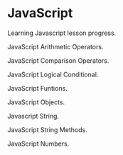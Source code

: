 # JavaScript

Learning Javascript lesson progress.

JavaScript Arithmetic Operators.

JavaScript Comparison Operators.

 JavaScript Logical Conditional.

 JavaScript Funtions.

 JavaScript Objects.

 Javascript String.
 
 JavaScript String Methods.

 JavaScript Numbers.
